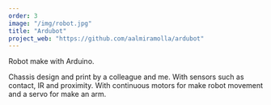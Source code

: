 ```yaml
---
order: 3
image: "/img/robot.jpg"
title: "Ardubot"
project_web: "https://github.com/aalmiramolla/ardubot"
---
```


Robot make with Arduino.

Chassis design and print by a colleague and me. With sensors such as contact, IR and proximity. With continuous motors for make robot movement and a servo for make an arm.
